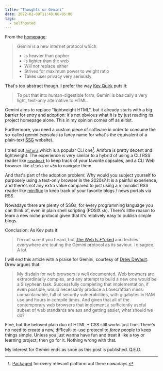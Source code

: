 ```yaml
---
title: "Thoughts on Gemini"
date: 2022-02-08T11:40:00-05:00
tags:
  - selfhosted
---
```


From the [homepage](https://gemini.circumlunar.space):

> Gemini is a new internet protocol which:
>
> - Is heavier than gopher
> - Is lighter than the web
> - Will not replace either
> - Strives for maximum power to weight ratio
> - Takes user privacy very seriously

That's too abstract though. I prefer the way [Kev Quirk](https://kevq.uk/gemini-isnt-the-solution-to-the-broken-web/) puts it:

> To put that into human-digestible form; Gemini is basically a very light, text-only alternative to HTML.

<!--more-->

Gemini aims to replace "lightweight HTML", but it already starts with a big barrier for entry and adoption: It's not obvious what it is by just reading its project homepage alone. This in my opinion comes off as elitist.

Furthermore, you need a custom piece of software in order to consume the so-called gemini _capsules_ (a fancy name for what's the equivalent of a plain-text [SSG](https://jamstack.org/generators/) website).

I tried out [`amfora`](https://github.com/makeworld-the-better-one/amfora) which is a popular CLI one[^1]. Amfora is pretty decent and lightweight. The experience is very similar to a hybrid of using a CLI RSS reader like [`newsboat`](https://newsboat.org) to keep track of your favorite capsules, and a CLI Web browser like `elinks` or `w3m` to navigate them.

And that's part of the adoption problem: Why would you subject yourself to purposely using a text-only browser in the 2020s? It is a painful experience, and there's not any extra value compared to just using a minimalist RSS reader like [miniflux](https://miniflux.app) to keep track of your favorite blogs / news portals via RSS.

Nowadays there are plenty of SSGs, for every programming language you can think of, even in plain shell scripting (POSIX `sh`). There's little reason to learn a new niche protocol given that it's relatively easy to publish simple blogs.

Conclusion: As Kev puts it:

> I’m not sure if you heard, but [The Web Is F*cked](https://thewebisfucked.com) and techies everywhere are touting the Gemini protocol as its saviour. I disagree. A lot.

I will end this article with a praise for Gemini, courtesy of [Drew DeVault](https://drewdevault.com/2020/11/01/What-is-Gemini-anyway.html). Drew argues that:

> My disdain for web browsers is well documented. Web browsers are extraordinarily complex, and any attempt to build a new one would be a Sisyphean task. Successfully completing that implementation, if even possible, would necessarily produce a Lovecraftian mess: unmaintainable, full of security vulnerabilities, with gigabytes in RAM use and hours in compile times. And given that all of the contemporary web browsers that implement a sufficiently useful subset of web standards are ass and getting assier, what should we do?

Fine, but the beloved plain duo of HTML + CSS still works just fine. There's no need to create a new, difficult-to-use protocol to _force_ people to keep things simple. Unless you just wanna have fun and treat it like a toy or learning project; then go for it. Nothing wrong with that.

My interest for Gemini ends as soon as this post is published. Q.E.D.


[^1]: [Packaged](https://repology.org/project/amfora/versions) for every relevant platform out there nowadays.
